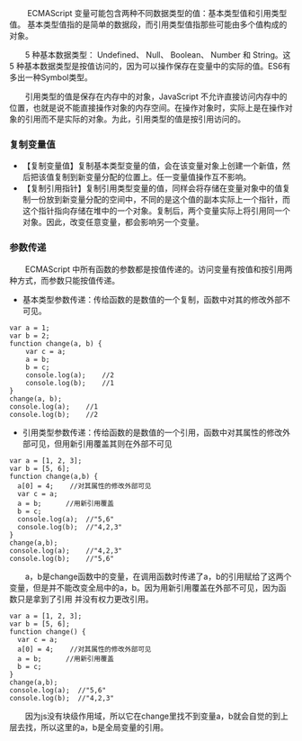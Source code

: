 &emsp;&emsp; ECMAScript 变量可能包含两种不同数据类型的值：基本类型值和引用类型值。 基本类型值指的是简单的数据段，而引用类型值指那些可能由多个值构成的对象。

&emsp;&emsp;5 种基本数据类型： Undefined、 Null、 Boolean、 Number 和 String。这 5 种基本数据类型是按值访问的，因为可以操作保存在变量中的实际的值。ES6有多出一种Symbol类型。

&emsp;&emsp;引用类型的值是保存在内存中的对象，JavaScript 不允许直接访问内存中的位置，也就是说不能直接操作对象的内存空间。在操作对象时，实际上是在操作对象的引用而不是实际的对象。为此，引用类型的值是按引用访问的。

### 复制变量值
* 【复制变量值】复制基本类型变量的值，会在该变量对象上创建一个新值，然后把该值复制到新变量分配的位置上。任一变量值操作互不影响。
* 【复制引用指针】复制引用类型变量的值，同样会将存储在变量对象中的值复制一份放到新变量分配的空间中，不同的是这个值的副本实际上一个指针，而这个指针指向存储在堆中的一个对象。复制后，两个变量实际上将引用同一个对象。因此，改变任意变量，都会影响另一个变量。

### 参数传递
&emsp;&emsp;ECMAScript 中所有函数的参数都是按值传递的。访问变量有按值和按引用两种方式，而参数只能按值传递。
&emsp;&emsp;

* 基本类型参数传递：传给函数的是数值的一个复制，函数中对其的修改外部不可见。
```
var a = 1;
var b = 2;
function change(a, b) {
    var c = a;
    a = b;
    b = c;
    console.log(a);    //2
    console.log(b);    //1
}
change(a, b);
console.log(a);    //1
console.log(b);    //2
```
*  引用类型参数传递：传给函数的是数值的一个引用，函数中对其属性的修改外部可见，但用新引用覆盖其则在外部不可见
```
var a = [1, 2, 3];
var b = [5, 6];
function change(a,b) {
  a[0] = 4;    //对其属性的修改外部可见 
  var c = a;
  a = b;      //用新引用覆盖
  b = c;
  console.log(a);  //"5,6"        
  console.log(b);  //"4,2,3"
}
change(a,b);
console.log(a);    //"4,2,3"
console.log(b);    //"5,6"
```

&emsp;&emsp;a，b是change函数中的变量，在调用函数时传递了a，b的引用赋给了这两个变量，但是并不能改变全局中的a，b。因为用新引用覆盖在外部不可见，因为函数只是拿到了引用 并没有权力更改引用。

```
var a = [1, 2, 3];
var b = [5, 6];
function change() {
  var c = a;
  a[0] = 4;    //对其属性的修改外部可见 
  a = b;      //用新引用覆盖
  b = c;
}
change(a,b);
console.log(a);  //"5,6" 
console.log(b);  //"4,2,3"
```

&emsp;&emsp;因为js没有块级作用域，所以它在change里找不到变量a，b就会自觉的到上层去找，所以这里的a，b是全局变量的引用。